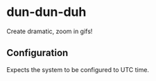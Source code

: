 # dun-dun-duh

Create dramatic, zoom in gifs!

## Configuration

Expects the system to be configured to UTC time.
